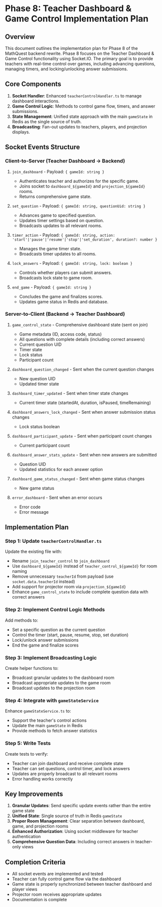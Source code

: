# Phase 8: Teacher Dashboard & Game Control Implementation Plan

## Overview

This document outlines the implementation plan for Phase 8 of the MathQuest backend rewrite. Phase 8 focuses on the Teacher Dashboard & Game Control functionality using Socket.IO. The primary goal is to provide teachers with real-time control over games, including advancing questions, managing timers, and locking/unlocking answer submissions.

## Core Components

1. **Socket Handler**: Enhanced `teacherControlHandler.ts` to manage dashboard interactions.
2. **Game Control Logic**: Methods to control game flow, timers, and answer submissions.
3. **State Management**: Unified state approach with the main `gameState` in Redis as the single source of truth.
4. **Broadcasting**: Fan-out updates to teachers, players, and projection displays.

## Socket Events Structure

### Client-to-Server (Teacher Dashboard → Backend)

1. `join_dashboard` - Payload: `{ gameId: string }`
   - Authenticates teacher and authorizes for the specific game.
   - Joins socket to `dashboard_${gameId}` and `projection_${gameId}` rooms.
   - Returns comprehensive game state.

2. `set_question` - Payload: `{ gameId: string, questionUid: string }`
   - Advances game to specified question.
   - Updates timer settings based on question.
   - Broadcasts updates to all relevant rooms.

3. `timer_action` - Payload: `{ gameId: string, action: 'start'|'pause'|'resume'|'stop'|'set_duration', duration?: number }`
   - Manages the game timer state.
   - Broadcasts timer updates to all rooms.

4. `lock_answers` - Payload: `{ gameId: string, lock: boolean }`
   - Controls whether players can submit answers.
   - Broadcasts lock state to game room.

5. `end_game` - Payload: `{ gameId: string }`
   - Concludes the game and finalizes scores.
   - Updates game status in Redis and database.

### Server-to-Client (Backend → Teacher Dashboard)

1. `game_control_state` - Comprehensive dashboard state (sent on join)
   - Game metadata (ID, access code, status)
   - All questions with complete details (including correct answers)
   - Current question UID
   - Timer state
   - Lock status
   - Participant count

2. `dashboard_question_changed` - Sent when the current question changes
   - New question UID
   - Updated timer state

3. `dashboard_timer_updated` - Sent when timer state changes
   - Current timer state (startedAt, duration, isPaused, timeRemaining)

4. `dashboard_answers_lock_changed` - Sent when answer submission status changes
   - Lock status boolean

5. `dashboard_participant_update` - Sent when participant count changes
   - Current participant count

6. `dashboard_answer_stats_update` - Sent when new answers are submitted
   - Question UID
   - Updated statistics for each answer option

7. `dashboard_game_status_changed` - Sent when game status changes
   - New game status

8. `error_dashboard` - Sent when an error occurs
   - Error code
   - Error message

## Implementation Plan

### Step 1: Update `teacherControlHandler.ts` 

Update the existing file with:
- Rename `join_teacher_control` to `join_dashboard`
- Use `dashboard_${gameId}` instead of `teacher_control_${gameId}` for room naming
- Remove unnecessary `teacherId` from payload (use `socket.data.teacherId` instead)
- Add support for projector room via `projection_${gameId}`
- Enhance `game_control_state` to include complete question data with correct answers

### Step 2: Implement Control Logic Methods

Add methods to:
- Set a specific question as the current question
- Control the timer (start, pause, resume, stop, set duration)
- Lock/unlock answer submissions
- End the game and finalize scores

### Step 3: Implement Broadcasting Logic

Create helper functions to:
- Broadcast granular updates to the dashboard room
- Broadcast appropriate updates to the game room
- Broadcast updates to the projection room

### Step 4: Integrate with `gameStateService`

Enhance `gameStateService.ts` to:
- Support the teacher's control actions
- Update the main `gameState` in Redis
- Provide methods to fetch answer statistics

### Step 5: Write Tests

Create tests to verify:
- Teacher can join dashboard and receive complete state
- Teacher can set questions, control timer, and lock answers
- Updates are properly broadcast to all relevant rooms
- Error handling works correctly

## Key Improvements

1. **Granular Updates**: Send specific update events rather than the entire game state
2. **Unified State**: Single source of truth in Redis `gameState`
3. **Proper Room Management**: Clear separation between dashboard, game, and projection rooms
4. **Enhanced Authorization**: Using socket middleware for teacher authentication
5. **Comprehensive Question Data**: Including correct answers in teacher-only views

## Completion Criteria

- All socket events are implemented and tested
- Teacher can fully control game flow via the dashboard
- Game state is properly synchronized between teacher dashboard and player views
- Projector room receives appropriate updates
- Documentation is complete
